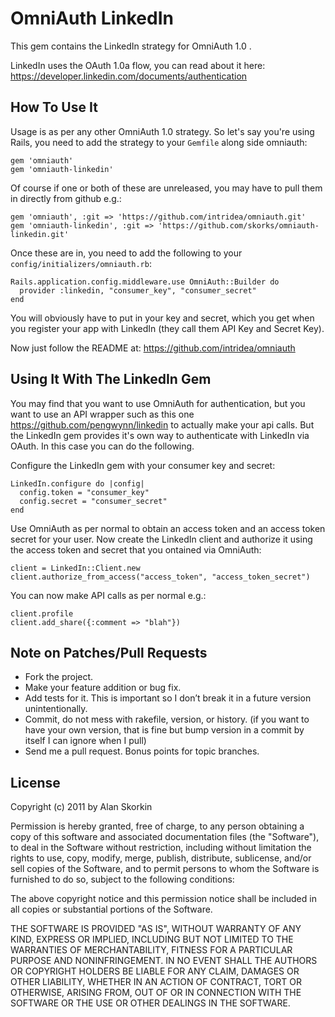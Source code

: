 # OmniAuth LinkedIn

This gem contains the LinkedIn strategy for OmniAuth 1.0 .

LinkedIn uses the OAuth 1.0a flow, you can read about it here: https://developer.linkedin.com/documents/authentication 

## How To Use It

Usage is as per any other OmniAuth 1.0 strategy. So let's say you're using Rails, you need to add the strategy to your `Gemfile` along side omniauth:

    gem 'omniauth'
    gem 'omniauth-linkedin'

Of course if one or both of these are unreleased, you may have to pull them in directly from github e.g.:

    gem 'omniauth', :git => 'https://github.com/intridea/omniauth.git'
    gem 'omniauth-linkedin', :git => 'https://github.com/skorks/omniauth-linkedin.git'

Once these are in, you need to add the following to your `config/initializers/omniauth.rb`:

    Rails.application.config.middleware.use OmniAuth::Builder do
      provider :linkedin, "consumer_key", "consumer_secret" 
    end

You will obviously have to put in your key and secret, which you get when you register your app with LinkedIn (they call them API Key and Secret Key). 

Now just follow the README at: https://github.com/intridea/omniauth

## Using It With The LinkedIn Gem

You may find that you want to use OmniAuth for authentication, but you want to use an API wrapper such as this one https://github.com/pengwynn/linkedin to actually make your api calls. But the LinkedIn gem provides it's own way to authenticate with LinkedIn via OAuth. In this case you can do the following.

Configure the LinkedIn gem with your consumer key and secret:

    LinkedIn.configure do |config|
      config.token = "consumer_key"
      config.secret = "consumer_secret"
    end

Use OmniAuth as per normal to obtain an access token and an access token secret for your user. Now create the LinkedIn client and authorize it using the access token and secret that you ontained via OmniAuth:

    client = LinkedIn::Client.new
    client.authorize_from_access("access_token", "access_token_secret")

You can now make API calls as per normal e.g.:

    client.profile
    client.add_share({:comment => "blah"})

## Note on Patches/Pull Requests

- Fork the project.
- Make your feature addition or bug fix.
- Add tests for it. This is important so I don’t break it in a future version unintentionally.
- Commit, do not mess with rakefile, version, or history. (if you want to have your own version, that is fine but bump version in a commit by itself I can ignore when I pull)
- Send me a pull request. Bonus points for topic branches.

## License

Copyright (c) 2011 by Alan Skorkin

Permission is hereby granted, free of charge, to any person obtaining a copy of this software and associated documentation files (the "Software"), to deal in the Software without restriction, including without limitation the rights to use, copy, modify, merge, publish, distribute, sublicense, and/or sell copies of the Software, and to permit persons to whom the Software is furnished to do so, subject to the following conditions:

The above copyright notice and this permission notice shall be included in all copies or substantial portions of the Software.

THE SOFTWARE IS PROVIDED "AS IS", WITHOUT WARRANTY OF ANY KIND, EXPRESS OR IMPLIED, INCLUDING BUT NOT LIMITED TO THE WARRANTIES OF MERCHANTABILITY, FITNESS FOR A PARTICULAR PURPOSE AND NONINFRINGEMENT. IN NO EVENT SHALL THE AUTHORS OR COPYRIGHT HOLDERS BE LIABLE FOR ANY CLAIM, DAMAGES OR OTHER LIABILITY, WHETHER IN AN ACTION OF CONTRACT, TORT OR OTHERWISE, ARISING FROM, OUT OF OR IN CONNECTION WITH THE SOFTWARE OR THE USE OR OTHER DEALINGS IN THE SOFTWARE.
